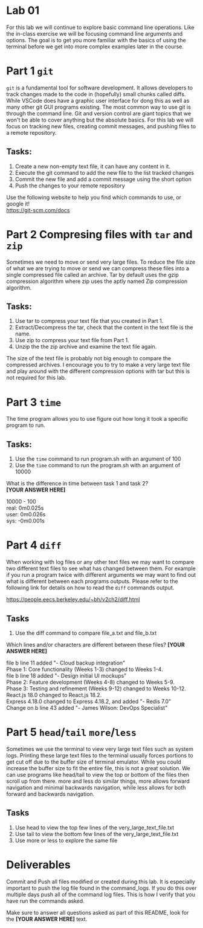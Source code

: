 # Lab 01
For this lab we will continue to explore basic command line operations. Like the in-class exercise we will be focusing command line arguments and options. The goal is to get you more familiar with the basics of using the terminal before we get into more complex examples later in the course.

# Part 1 `git`
`git` is a fundamental tool for software development. It allows developers to track changes made to the code in (hopefully) small chunks called diffs. While VSCode does have a graphic user interface for dong this as well as many other git GUI programs existing. The most common way to use git is through the command line. Git and version control are giant topics that we won't be able to cover anything but the absolute basics. For this lab we will focus on tracking new files, creating commit messages, and pushing files to a remote repository. 

## Tasks:
1. Create a new non-empty text file, it can have any content in it.
2. Execute the git command to add the new file to the list tracked changes
3. Commit the new file and add a commit message using the short option
4. Push the changes to your remote repository

Use the following website to help you find which commands to use, or google it!   
https://git-scm.com/docs

# Part 2 Compresing files with `tar` and `zip`
Sometimes we need to move or send very large files. To reduce the file size of what we are trying to move or send we can compress these files into a single compressed file called an archive. Tar by default uses the gzip compression algorithm where zip uses the aptly named Zip compression algorithm.

## Tasks:
1. Use tar to compress your text file that you created in Part 1.
2. Extract/Decompress the tar, check that the content in the text file is the name.
3. Use zip to compress your text file from Part 1.
4. Unzip the the zip archive and examine the text file again.

The size of the text file is probably not big enough to compare the compressed archives. I encourage you to try to make a very large text file and play around with the different compression options with tar but this is not required for this lab. 

# Part 3 `time`
The time program allows you to use figure out how long it took a specific program to run.

## Tasks:
1. Use the `time` command to run program.sh with an argument of 100
2. Use the `time` command to run the program.sh with an argument of 10000

What is the difference in time between task 1 and task 2?  
**[YOUR ANSWER HERE]**

10000 - 100<br/>
real: 0m0.025s<br/>
user: 0m0.026s<br/>
sys: -0m0.001s<br/>

# Part 4 `diff`
When working with log files or any other text files we may want to compare two different text files to see what has changed between them. For example if you run a program twice with different arguments we may want to find out what is different between each programs outputs. Please refer to the following link for details on how to read the `diff` commands output.

https://people.eecs.berkeley.edu/~bh/v2ch2/diff.html

## Tasks
1. Use the diff command to compare file_a.txt and file_b.txt

Which lines and/or characters are different between these files?
**[YOUR ANSWER HERE]**

file b line 11 added "- Cloud backup integration"<br/>
Phase 1: Core functionality (Weeks 1-3) changed to Weeks 1-4.<br/>
file b line 18 added "- Design initial UI mockups"<br/>
Phase 2: Feature development (Weeks 4-8) changed to Weeks 5-9.<br/>
Phase 3: Testing and refinement (Weeks 9-12) changed to Weeks 10-12.<br/>
React.js 18.0 changed to React.js 18.2.<br/>
Express 4.18.0 changed to Express 4.18.2, and added "- Redis 7.0"<br/>
Change on b line 43 added "- James Wilson: DevOps Specialist"<br/>

# Part 5 `head`/`tail` `more`/`less`
Sometimes we use the terminal to view very large text files such as system logs. Printing these large text files to the terminal usually forces portions to get cut off due to the buffer size of terminal emulator. While you could increase the buffer size to fit the entire file, this is not a great solution. We can use programs like head/tail to view the top or bottom of the files then scroll up from there. more and less do similar things, more allows forward navigation and minimal backwards navigation, while less allows for both forward and backwards navigation. 
## Tasks
1. Use head to view the top few lines of the very_large_text_file.txt
2. Use tail to view the bottom few lines of the very_large_text_file.txt
3. Use more or less to explore the same file

# Deliverables
Commit and Push all files modified or created during this lab. It is especially important to push the log file found in the command_logs. If you do this over multiple days push all of the command log files. This is how I verify that you have run the commands asked.

Make sure to answer all questions asked as part of this README, look for the **[YOUR ANSWER HERE]** text.
